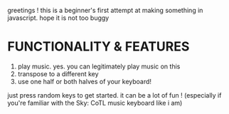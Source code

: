 greetings ! this is a beginner's first attempt at making something in javascript. hope it is not too buggy

# FUNCTIONALITY & FEATURES
1. play music. yes. you can legitimately play music on this
2. transpose to a different key
3. use one half or both halves of your keyboard!

just press random keys to get started. it can be a lot of fun !
(especially if you're familiar with the Sky: CoTL music keyboard like i am)
